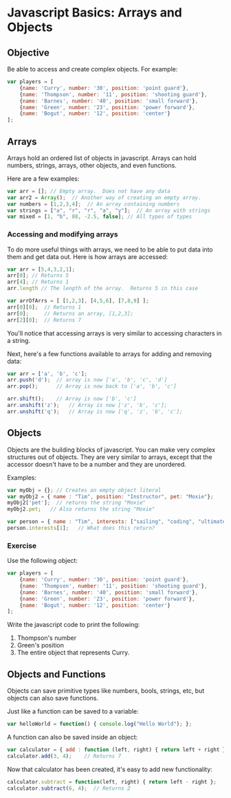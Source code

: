 # Javascript Basics: Arrays and Objects

## Objective

Be able to access and create complex objects. For example:

```javascript
var players = [
    {name: 'Curry', number: '30', position: 'point guard'},
    {name: 'Thompson', number: '11', position: 'shooting guard'},
    {name: 'Barnes', number: '40', position: 'small forward'},
    {name: 'Green', number: '23', position: 'power forward'},
    {name: 'Bogut', number: '12', position: 'center'}
];
```

## Arrays

Arrays hold an ordered list of objects in javascript.  Arrays can hold numbers, strings, arrays, other objects, and even functions.

Here are a few examples:

```javascript
var arr = []; // Empty array.  Does not have any data
var arr2 = Array();  // Another way of creating an empty array.
var numbers = [1,2,3,4];  // An array containing numbers
var strings = ["a", "r", "r", "a", "y"];  // An array with strings
var mixed = [1, "b", 88, -2.5, false]; // All types of types

```

### Accessing and modifying arrays

To do more useful things with arrays, we need to be able to put data into them and get data out.  Here is how arrays are accessed:

```javascript
var arr = [5,4,3,2,1];
arr[0]; // Returns 5
arr[4]; // Returns 1
arr.length // The length of the array.  Returns 5 in this case

var arrOfArrs = [ [1,2,3], [4,5,6], [7,8,9] ];
arr[0][0];  // Returns 1
arr[0];     // Returns an array, [1,2,3];
arr[2][0];  // Returns 7

```

You'll notice that accessing arrays is very similar to accessing characters in a string.

Next, here's a few functions available to arrays for adding and removing data:

```javascript
var arr = ['a', 'b', 'c'];
arr.push('d');  // array is now ['a', 'b', 'c', 'd']
arr.pop();      // Array is now back to ['a', 'b', 'c']

arr.shift();    // Array is now ['b', 'c']
arr.unshift('z');   // Array is now ['z', 'b', 'c'];
arr.unshift('q');   // Array is now ['q', 'z', 'b', 'c'];
```

## Objects

Objects are the building blocks of javascript.  You can make very complex structures out of objects.  They are very similar to arrays, except that the accessor doesn't have to be a number and they are unordered.  

Examples:

```javascript
var myObj = {}; // Creates an empty object literal
var myObj2 = { name : "Tim", position: "Instructor", pet: "Moxie"};
myObj2['pet'];  // returns the string "Moxie"
myObj2.pet;   // Also returns the string "Moxie"

var person = { name : "Tim", interests: ["sailing", "coding", "ultimate frisbee"] };
person.interests[1];   // What does this return?
```

### Exercise
Use the following object:

```javascript
var players = [
    {name: 'Curry', number: '30', position: 'point guard'},
    {name: 'Thompson', number: '11', position: 'shooting guard'},
    {name: 'Barnes', number: '40', position: 'small forward'},
    {name: 'Green', number: '23', position: 'power forward'},
    {name: 'Bogut', number: '12', position: 'center'}
];
```

Write the javascript code to print the following:

1. Thompson's number
2. Green's position
3. The entire object that represents Curry.

## Objects and Functions

Objects can save primitive types like numbers, bools, strings, etc, but objects can also save functions.

Just like a function can be saved to a variable:

```javascript
var helloWorld = function() { console.log("Hello World"); };
```

A function can also be saved inside an object:

```javascript
var calculator = { add : function (left, right) { return left + right } };
calculator.add(3, 4);    // Returns 7
```

Now that calculator has been created, it's easy to add new functionality:

```javascript
calculator.subtract = function(left, right) { return left - right };
calculator.subtract(6, 4);  // Returns 2
```
